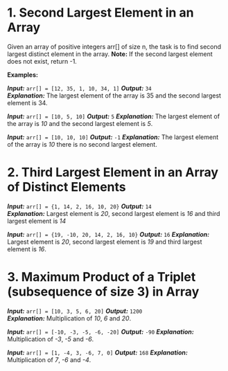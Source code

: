 # 1. Second Largest Element in an Array

Given an array of positive integers arr[] of size n, the task is to find second largest distinct element in the array.
**Note:** If the second largest element does not exist, return -1.
    
**Examples:**

***Input:*** `arr[] = [12, 35, 1, 10, 34, 1]`
***Output:*** `34`  
***Explanation:*** The largest element of the array is 35 and the second largest element is 34.
    
***Input:*** `arr[] = [10, 5, 10]`
***Output:*** `5`
***Explanation:*** The largest element of the array is *10* and the second largest element is *5*.

***Input:*** `arr[] = [10, 10, 10]`
***Output:*** `-1`
***Explanation:*** The largest element of the array is *10* there is no second largest element.

# 2. Third Largest Element in an Array of Distinct Elements

***Input:*** `arr[] = {1, 14, 2, 16, 10, 20}`
***Output:*** `14`  
***Explanation:*** Largest element is *20*, second largest element is *16* and third largest element is *14*
    
***Input:*** `arr[] = {19, -10, 20, 14, 2, 16, 10}`
***Output:*** `16`
***Explanation:*** Largest element is *20*, second largest element is *19* and third largest element is *16*.

# 3. Maximum Product of a Triplet (subsequence of size 3) in Array

***Input:*** `arr[] = [10, 3, 5, 6, 20]`
***Output:*** `1200`  
***Explanation:*** Multiplication of *10*, *6* and *20*.
    
***Input:*** `arr[] = [-10, -3, -5, -6, -20]`
***Output:*** `-90`
***Explanation:*** Multiplication of *-3*, *-5* and *-6*.

***Input:*** `arr[] = [1, -4, 3, -6, 7, 0]`
***Output:*** `168`
***Explanation:*** Multiplication of *7*, *-6* and *-4*.
